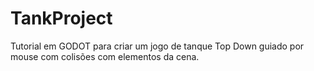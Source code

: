 # TankProject
Tutorial em GODOT para criar um jogo de tanque Top Down guiado por mouse com colisões com elementos da cena.
